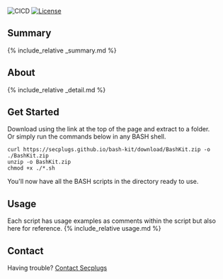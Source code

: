 ![CICD](https://github.com/SecPlugs/chrome-extension/workflows/CICD/badge.svg)
[![License](https://img.shields.io/badge/License-Apache%202.0-blue.svg)](https://opensource.org/licenses/Apache-2.0)
## Summary
{% include_relative _summary.md %}

## About
{% include_relative _detail.md %}

## Get Started
Download using the link at the top of the page and extract to a folder.  
Or simply run the commands below in any BASH shell.
```console
curl https://secplugs.github.io/bash-kit/download/BashKit.zip -o ./BashKit.zip
unzip -o BashKit.zip
chmod +x ./*.sh
```
You'll now have all the BASH scripts in the directory ready to use.

## Usage
Each script has usage examples as comments within the script but also here for reference.
{% include_relative usage.md %}

## Contact
Having trouble? [Contact Secplugs ](https://secplugs.com/contacts)